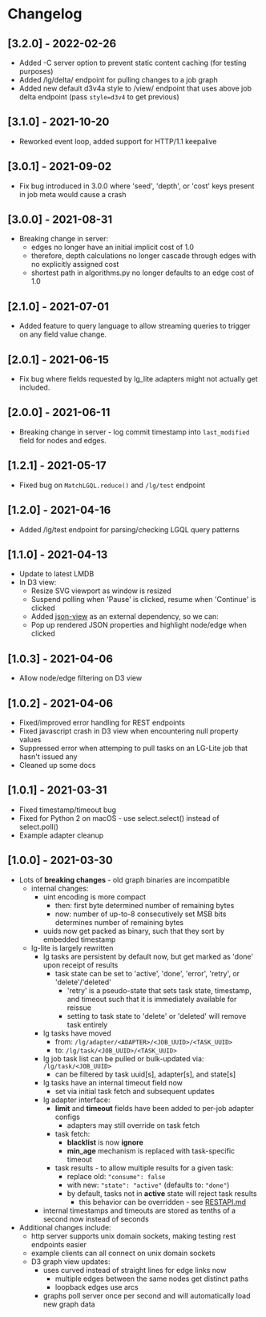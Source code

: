 # Changelog

## [3.2.0] - 2022-02-26
- Added -C server option to prevent static content caching (for testing purposes)
- Added /lg/delta/<uuid> endpoint for pulling changes to a job graph
- Added new default d3v4a style to /view/<uuid> endpoint that uses above job delta endpoint (pass `style=d3v4` to get previous)

## [3.1.0] - 2021-10-20
- Reworked event loop, added support for HTTP/1.1 keepalive

## [3.0.1] - 2021-09-02
- Fix bug introduced in 3.0.0 where 'seed', 'depth', or 'cost' keys present in job meta would cause a crash

## [3.0.0] - 2021-08-31

- Breaking change in server:
  - edges no longer have an initial implicit cost of 1.0
  - therefore, depth calculations no longer cascade through edges with no explicitly assigned cost
  - shortest path in algorithms.py no longer defaults to an edge cost of 1.0

## [2.1.0] - 2021-07-01

- Added feature to query language to allow streaming queries to trigger on any field value change.

## [2.0.1] - 2021-06-15

- Fix bug where fields requested by lg_lite adapters might not actually get included.

## [2.0.0] - 2021-06-11

- Breaking change in server - log commit timestamp into `last_modified` field for nodes and edges.

## [1.2.1] - 2021-05-17

- Fixed bug on `MatchLGQL.reduce()` and `/lg/test` endpoint

## [1.2.0] - 2021-04-16

- Added /lg/test endpoint for parsing/checking LGQL query patterns

## [1.1.0] - 2021-04-13

- Update to latest LMDB
- In D3 view:
  - Resize SVG viewport as window is resized
  - Suspend polling when 'Pause' is clicked, resume when 'Continue' is clicked
  - Added [json-view](https://github.com/pgrabovets/json-view) as an external dependency, so we can:
  - Pop up rendered JSON properties and highlight node/edge when clicked

## [1.0.3] - 2021-04-06

- Allow node/edge filtering on D3 view

## [1.0.2] - 2021-04-06

- Fixed/improved error handling for REST endpoints
- Fixed javascript crash in D3 view when encountering null property values
- Suppressed error when attemping to pull tasks on an LG-Lite job that hasn't issued any
- Cleaned up some docs

## [1.0.1] - 2021-03-31

- Fixed timestamp/timeout bug
- Fixed for Python 2 on macOS - use select.select() instead of select.poll()
- Example adapter cleanup

## [1.0.0] - 2021-03-30

- Lots of __breaking changes__ - old graph binaries are incompatible
  - internal changes:
    - uint encoding is more compact
      - then: first byte determined number of remaining bytes
      - now: number of up-to-8 consecutively set MSB bits determines number of remaining bytes
    - uuids now get packed as binary, such that they sort by embedded timestamp
  - lg-lite is largely rewritten
    - lg tasks are persistent by default now, but get marked as 'done' upon receipt of results
      - task state can be set to 'active', 'done', 'error', 'retry', or 'delete'/'deleted'
        - 'retry' is a pseudo-state that sets task state, timestamp, and timeout such that it is immediately available for reissue
        - setting to task state to 'delete' or 'deleted' will remove task entirely
    - lg tasks have moved
      - from: `/lg/adapter/<ADAPTER>/<JOB_UUID>/<TASK_UUID>`
      - to: `/lg/task/<JOB_UUID>/<TASK_UUID>`
    - lg job task list can be pulled or bulk-updated via: `/lg/task/<JOB_UUID>`
      - can be filtered by task uuid[s], adapter[s], and state[s]
    - lg tasks have an internal timeout field now
      - set via initial task fetch and subsequent updates
    - lg adapter interface:
      - __limit__ and __timeout__ fields have been added to per-job adapter configs
        - adapters may still override on task fetch
      - task fetch:
        - __blacklist__ is now __ignore__
        - __min_age__ mechanism is replaced with task-specific timeout
      - task results - to allow multiple results for a given task:
        - replace old: `"consume": false`
        - with new: `"state": "active"` (defaults to: `"done"`)
        - by default, tasks not in __active__ state will reject task results
          - this behavior can be overridden - see [RESTAPI.md](RESTAPI.md#lgtaskjob_uuidtask_uuid)
    - internal timestamps and timeouts are stored as tenths of a second now instead of seconds
- Additional changes include:
  - http server supports unix domain sockets, making testing rest endpoints easier
  - example clients can all connect on unix domain sockets
  - D3 graph view updates:
    - uses curved instead of straight lines for edge links now
      - multiple edges between the same nodes get distinct paths
      - loopback edges use arcs
    - graphs poll server once per second and will automatically load new graph data
